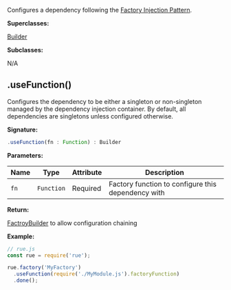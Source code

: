 Configures a dependency following the [Factory Injection Pattern](../user-guide/injection-patterns.md#factory-injection).

**Superclasses:**

[Builder](./class-builder.md)

**Subclasses:**

N/A

## .useFunction()
Configures the dependency to be either a singleton or non-singleton managed by
the dependency injection container. By default, all dependencies are singletons
unless configured otherwise.

**Signature:**

```javascript
.useFunction(fn : Function) : Builder
```

**Parameters:**

| Name | Type | Attribute | Description |
| ---- | ---- | --------- | ----------- |
| `fn` | `Function` | Required | Factory function to configure this dependency with |

**Return:**

[FactroyBuilder](./class-factory-builder.md) to allow configuration chaining

**Example:**

```javascript hl_lines="5"
// rue.js
const rue = require('rue');

rue.factory('MyFactory')
  .useFunction(require('./MyModule.js').factoryFunction)
  .done();
```
